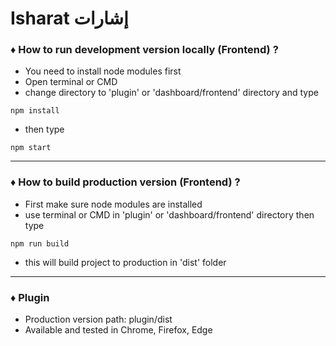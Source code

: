 # Isharat إشارات

### ♦ How to run development version locally (Frontend) ?

- You need to install node modules first
- Open terminal or CMD
- change directory to 'plugin' or 'dashboard/frontend' directory and type

```
npm install
```

- then type

```
npm start
```

---

### ♦ How to build production version (Frontend) ?

- First make sure node modules are installed
- use terminal or CMD in 'plugin' or 'dashboard/frontend' directory then type

```
npm run build
```

- this will build project to production in 'dist' folder

---

### ♦ Plugin

- Production version path: plugin/dist
- Available and tested in Chrome, Firefox, Edge

